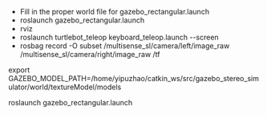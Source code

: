 - Fill in the proper world file for gazebo_rectangular.launch
- roslaunch gazebo_rectangular.launch
- rviz
- roslaunch turtlebot_teleop keyboard_teleop.launch --screen
- rosbag record -O subset /multisense_sl/camera/left/image_raw /multisense_sl/camera/right/image_raw /tf



export GAZEBO_MODEL_PATH=/home/yipuzhao/catkin_ws/src/gazebo_stereo_simulator/world/textureModel/models

roslaunch gazebo_rectangular.launch

